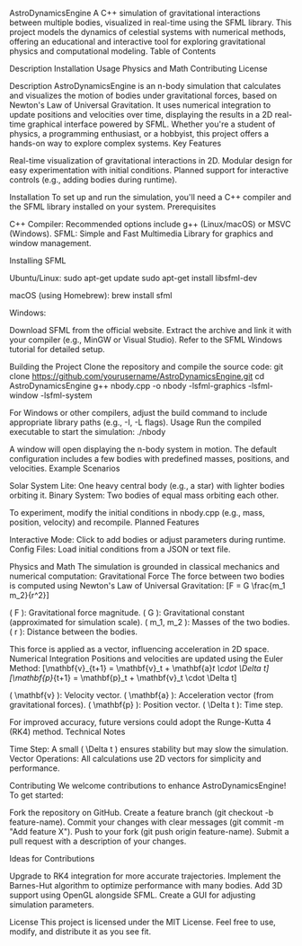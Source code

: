 AstroDynamicsEngine
A C++ simulation of gravitational interactions between multiple bodies, visualized in real-time using the SFML library. This project models the dynamics of celestial systems with numerical methods, offering an educational and interactive tool for exploring gravitational physics and computational modeling.
Table of Contents

Description
Installation
Usage
Physics and Math
Contributing
License

Description
AstroDynamicsEngine is an n-body simulation that calculates and visualizes the motion of bodies under gravitational forces, based on Newton's Law of Universal Gravitation. It uses numerical integration to update positions and velocities over time, displaying the results in a 2D real-time graphical interface powered by SFML. Whether you're a student of physics, a programming enthusiast, or a hobbyist, this project offers a hands-on way to explore complex systems.
Key Features

Real-time visualization of gravitational interactions in 2D.
Modular design for easy experimentation with initial conditions.
Planned support for interactive controls (e.g., adding bodies during runtime).

Installation
To set up and run the simulation, you'll need a C++ compiler and the SFML library installed on your system.
Prerequisites

C++ Compiler: Recommended options include g++ (Linux/macOS) or MSVC (Windows).
SFML: Simple and Fast Multimedia Library for graphics and window management.

Installing SFML

Ubuntu/Linux:
sudo apt-get update
sudo apt-get install libsfml-dev


macOS (using Homebrew):
brew install sfml


Windows:

Download SFML from the official website.
Extract the archive and link it with your compiler (e.g., MinGW or Visual Studio).
Refer to the SFML Windows tutorial for detailed setup.



Building the Project
Clone the repository and compile the source code:
git clone https://github.com/yourusername/AstroDynamicsEngine.git
cd AstroDynamicsEngine
g++ nbody.cpp -o nbody -lsfml-graphics -lsfml-window -lsfml-system

For Windows or other compilers, adjust the build command to include appropriate library paths (e.g., -I, -L flags).
Usage
Run the compiled executable to start the simulation:
./nbody

A window will open displaying the n-body system in motion. The default configuration includes a few bodies with predefined masses, positions, and velocities.
Example Scenarios

Solar System Lite: One heavy central body (e.g., a star) with lighter bodies orbiting it.
Binary System: Two bodies of equal mass orbiting each other.

To experiment, modify the initial conditions in nbody.cpp (e.g., mass, position, velocity) and recompile.
Planned Features

Interactive Mode: Click to add bodies or adjust parameters during runtime.
Config Files: Load initial conditions from a JSON or text file.

Physics and Math
The simulation is grounded in classical mechanics and numerical computation:
Gravitational Force
The force between two bodies is computed using Newton's Law of Universal Gravitation:
[F = G \frac{m_1 m_2}{r^2}]

( F ): Gravitational force magnitude.
( G ): Gravitational constant (approximated for simulation scale).
( m_1, m_2 ): Masses of the two bodies.
( r ): Distance between the bodies.

This force is applied as a vector, influencing acceleration in 2D space.
Numerical Integration
Positions and velocities are updated using the Euler Method:
[\mathbf{v}_{t+1} = \mathbf{v}_t + \mathbf{a}_t \cdot \Delta t]
[\mathbf{p}_{t+1} = \mathbf{p}_t + \mathbf{v}_t \cdot \Delta t]

( \mathbf{v} ): Velocity vector.
( \mathbf{a} ): Acceleration vector (from gravitational forces).
( \mathbf{p} ): Position vector.
( \Delta t ): Time step.

For improved accuracy, future versions could adopt the Runge-Kutta 4 (RK4) method.
Technical Notes

Time Step: A small ( \Delta t ) ensures stability but may slow the simulation.
Vector Operations: All calculations use 2D vectors for simplicity and performance.

Contributing
We welcome contributions to enhance AstroDynamicsEngine! To get started:

Fork the repository on GitHub.
Create a feature branch (git checkout -b feature-name).
Commit your changes with clear messages (git commit -m "Add feature X").
Push to your fork (git push origin feature-name).
Submit a pull request with a description of your changes.

Ideas for Contributions

Upgrade to RK4 integration for more accurate trajectories.
Implement the Barnes-Hut algorithm to optimize performance with many bodies.
Add 3D support using OpenGL alongside SFML.
Create a GUI for adjusting simulation parameters.

License
This project is licensed under the MIT License. Feel free to use, modify, and distribute it as you see fit.

